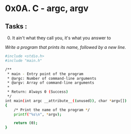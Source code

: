 # 0x0A. C - argc, argv

## Tasks :
0. It ain't what they call you, it's what you answer to


_Write a program that prints its name, followed by a new line._

```sh
#include <stdio.h>
#include "main.h"

/**
 * main - Entry point of the program
 * @argc: Number of command-line arguments
 * @argv: Array of command-line arguments
 *
 * Return: Always 0 (Success)
 */
int main(int argc __attribute__((unused)), char *argv[])
{
	/* Print the name of the program */
	printf("%s\n", *argv);

	return (0);
}

```
